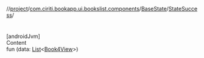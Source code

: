 //[project](../../../index.md)/[com.ciriti.bookapp.ui.bookslist.components](../../index.md)/[BaseState](../index.md)/[StateSuccess](index.md)/[<init>](-init-.md)



# <init>  
[androidJvm]  
Content  
fun [<init>](-init-.md)(data: [List](https://kotlinlang.org/api/latest/jvm/stdlib/kotlin.collections/-list/index.html)<[Book4View](../../-book4-view/index.md)>)  



